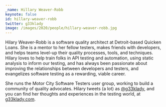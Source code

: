 ```yaml
---
_name: Hillary Weaver-Robb
keynote: false
id: hillary-weaver-robb
twitter: g33klady
image: /images/2020/people/hillary-weaver-robb.jpg
---
```

Hilary Weaver-Robb is a software quality architect at Detroit-based Quicken Loans. She is a mentor to her fellow testers, makes friends with developers, and helps teams level-up their quality processes, tools, and techniques. Hilary loves to help train folks in API testing and automation, using static analysis to inform our testing, and has always been passionate about improving the relationships between developers and testers, and evangelizes software testing as a rewarding, viable career.

She runs the Motor City Software Testers user group, working to build a community of quality advocates. Hilary tweets (a lot) as [@g33klady](https://twitter.com/g33klady), and you can find her thoughts and experiences in the testing world, at [g33klady.com](https://g33klady.com/).